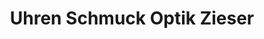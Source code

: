 ---
title: "Uhren Schmuck Optik Zieser"
url: /radenthein/uhren-schmuck-optik-zieser/
shop: Optiker
---